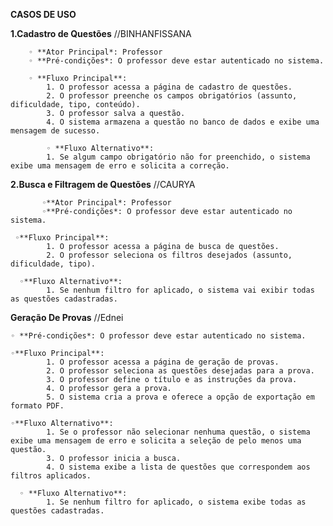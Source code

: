 **CASOS DE USO**

  **1.Cadastro de Questões**  //BINHANFISSANA
  
        ◦ **Ator Principal*: Professor 
        ◦ **Pré-condições*: O professor deve estar autenticado no sistema. 
        
        ◦ **Fluxo Principal**: 
            1. O professor acessa a página de cadastro de questões. 
            2. O professor preenche os campos obrigatórios (assunto, dificuldade, tipo, conteúdo). 
            3. O professor salva a questão. 
            4. O sistema armazena a questão no banco de dados e exibe uma mensagem de sucesso. 
            
            ◦ **Fluxo Alternativo**: 
            1. Se algum campo obrigatório não for preenchido, o sistema exibe uma mensagem de erro e solicita a correção. 

   **2.Busca e Filtragem de Questões**     //CAURYA
   
           ◦**Ator Principal*: Professor
           ◦**Pré-condições*: O professor deve estar autenticado no sistema. 
                 
     ◦**Fluxo Principal**: 
            1. O professor acessa a página de busca de questões. 
            2. O professor seleciona os filtros desejados (assunto, dificuldade, tipo).
            
      ◦**Fluxo Alternativo**: 
            1. Se nenhum filtro for aplicado, o sistema vai exibir todas as questões cadastradas.
            
   **Geração De Provas**    //Ednei
   
    ◦ **Pré-condições*: O professor deve estar autenticado no sistema. 
                   
    ◦**Fluxo Principal**: 
            1. O professor acessa a página de geração de provas. 
            2. O professor seleciona as questões desejadas para a prova. 
            3. O professor define o título e as instruções da prova. 
            4. O professor gera a prova. 
            5. O sistema cria a prova e oferece a opção de exportação em formato PDF. 
            
    ◦**Fluxo Alternativo**: 
            1. Se o professor não selecionar nenhuma questão, o sistema exibe uma mensagem de erro e solicita a seleção de pelo menos uma questão. 
            3. O professor inicia a busca. 
            4. O sistema exibe a lista de questões que correspondem aos filtros aplicados. 
            
      ◦ **Fluxo Alternativo**: 
            1. Se nenhum filtro for aplicado, o sistema exibe todas as questões cadastradas. 
   
